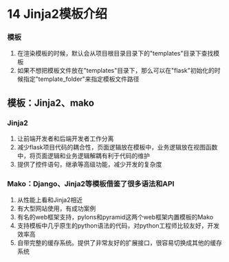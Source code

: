 # 14 Jinja2模板介绍

### 模板

1. 在渲染模板的时候，默认会从项目根目录目录下的"templates"目录下查找模板
2. 如果不想把模板文件放在"templates"目录下，那么可以在"flask"初始化的时候指定"template\_folder"来指定模板文件路径

## 模板：Jinja2、mako

### Jinja2

1. 让前端开发者和后端开发者工作分离
2. 减少flask项目代码的耦合性，页面逻辑放在模板中，业务逻辑放在视图函数中，将页面逻辑和业务逻辑解耦有利于代码的维护
3. 提供了控件语句，继承等高级功能，减少开发的复杂度

### Mako：Django、Jinja2等模板借鉴了很多语法和API

1. 从性能上看和Jinja2相近
2. 有大型网站使用，有成功案例
3. 有名的web框架支持，pylons和pyramid这两个web框架内置模板的Mako
4. 支持模板中几乎原生的python语法的代码，对python工程师比较友好，开发效率高
5. 自带完整的缓存系统。提供了非常友好的扩展接口，很容易切换成其他的缓存系统

